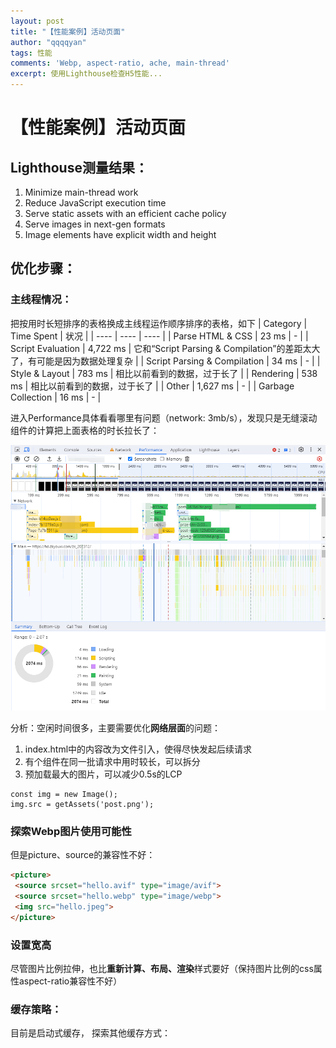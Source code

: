 ```yaml
---
layout: post
title: "【性能案例】活动页面"
author: "qqqqyan"
tags: 性能
comments: 'Webp, aspect-ratio, ache, main-thread'
excerpt: 使用Lighthouse检查H5性能...
---
```


# 【性能案例】活动页面

## Lighthouse测量结果：
1. Minimize main-thread work
2. Reduce JavaScript execution time
3. Serve static assets with an efficient cache policy
4. Serve images in next-gen formats 
5. Image elements have explicit width and height

## 优化步骤：
### 主线程情况：
   把按用时长短排序的表格换成主线程运作顺序排序的表格，如下
| Category | Time Spent | 状况 |
|  ----  | ----  | ---- |
| Parse HTML & CSS | 23 ms | - |
| Script Evaluation | 4,722 ms | 它和“Script Parsing & Compilation”的差距太大了，有可能是因为数据处理复杂 |
| Script Parsing & Compilation | 34 ms | - |
| Style & Layout | 783 ms | 相比以前看到的数据，过于长了 |
| Rendering | 538 ms | 相比以前看到的数据，过于长了 |
| Other | 1,627 ms | - |
| Garbage Collection | 16 ms | - |

进入Performance具体看看哪里有问题（network: 3mb/s），发现只是无缝滚动组件的计算把上面表格的时长拉长了：

![Alt text](/assets/image.png)

分析：空闲时间很多，主要需要优化**网络层面**的问题：
1. index.html中的内容改为文件引入，使得尽快发起后续请求
2. 有个组件在同一批请求中用时较长，可以拆分
3. 预加载最大的图片，可以减少0.5s的LCP
```vue
const img = new Image();
img.src = getAssets('post.png');
```

### 探索Webp图片使用可能性
但是picture、source的兼容性不好：
```html
<picture>
 <source srcset="hello.avif" type="image/avif">
 <source srcset="hello.webp" type="image/webp">
 <img src="hello.jpeg">
</picture>
```

### 设置宽高
尽管图片比例拉伸，也比**重新计算、布局、渲染**样式要好（保持图片比例的css属性aspect-ratio兼容性不好）

### 缓存策略：
目前是启动式缓存，
探索其他缓存方式：